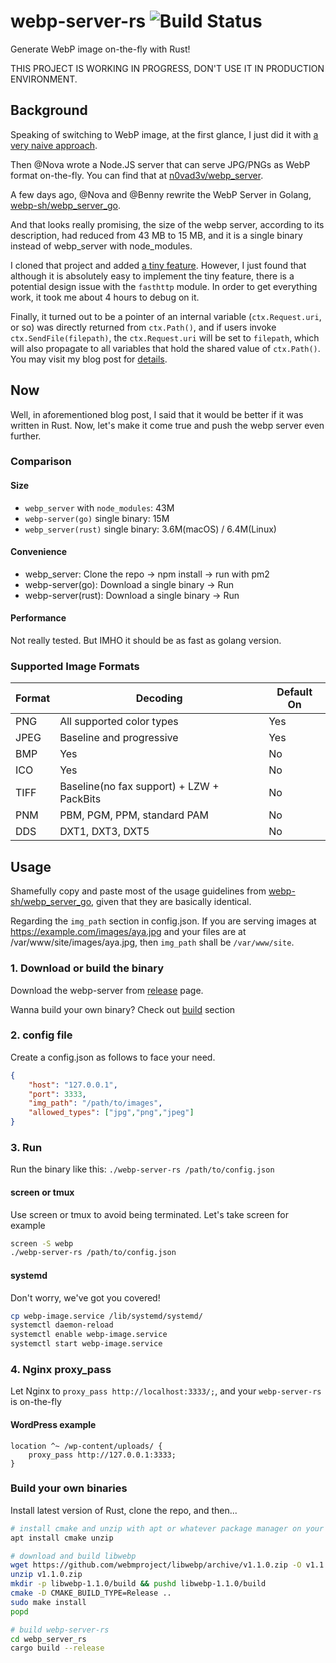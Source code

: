 # webp-server-rs ![Build Status](https://travis-ci.com/BlueCocoa/webp_server_rs.svg?branch=master)
Generate WebP image on-the-fly with Rust!

THIS PROJECT IS WORKING IN PROGRESS, DON'T USE IT IN PRODUCTION ENVIRONMENT.

## Background

Speaking of switching to WebP image, at the first glance, I just did it with [a very naive approach](https://blog.0xbbc.com/2019/10/moving-to-webp-image-with-fallback-to-png/).

Then @Nova wrote a Node.JS server that can serve JPG/PNGs as WebP format on-the-fly. You can find that at [n0vad3v/webp_server](https://github.com/n0vad3v/webp_server).

A few days ago, @Nova and @Benny rewrite the WebP Server in Golang, [webp-sh/webp_server_go](https://github.com/webp-sh/webp_server_go). 

And that looks really promising, the size of the webp server, according to its description, had reduced from 43 MB to 15 MB, and it is a single binary instead of webp_server with node_modules.

I cloned that project and added [a tiny feature](https://github.com/webp-sh/webp_server_go/pull/2). However, I just found that although it is absolutely easy to implement the tiny feature, there is a potential design issue with the `fasthttp` module. In order to get everything work, it took me about 4 hours to debug on it.

Finally, it turned out to be a pointer of an internal variable (`ctx.Request.uri`, or so) was directly returned from `ctx.Path()`, and if users invoke `ctx.SendFile(filepath)`, the `ctx.Request.uri` will be set to `filepath`, which will also propagate to all variables that hold the shared value of `ctx.Path()`. You may visit my blog post for [details](https://blog.0xbbc.com/2020/02/note-about-encountered-memory-changes-for-no-reason-in-golang/).

## Now

Well, in aforementioned blog post, I said that it would be better if it was written in Rust. Now, let's make it come true and push the webp server even further.

### Comparison

#### Size

- `webp_server` with `node_modules`: 43M
- `webp-server(go)` single binary: 15M
- `webp_server(rust)` single binary: 3.6M(macOS) / 6.4M(Linux)

#### Convenience

- webp_server: Clone the repo -> npm install -> run with pm2
- webp-server(go): Download a single binary -> Run
- webp-server(rust): Download a single binary -> Run

#### Performance

Not really tested. But IMHO it should be as fast as golang version.

### Supported Image Formats

| Format | Decoding | Default On |
| ------ | -------- | -------- |
| PNG    | All supported color types | Yes |
| JPEG   | Baseline and progressive | Yes |
| BMP    | Yes | No |
| ICO    | Yes | No |
| TIFF   | Baseline(no fax support) + LZW + PackBits | No |
| PNM    | PBM, PGM, PPM, standard PAM | No |
| DDS    | DXT1, DXT3, DXT5 | No |

## Usage
Shamefully copy and paste most of the usage guidelines from [webp-sh/webp_server_go](https://github.com/webp-sh/webp_server_go), given that they are basically identical.

Regarding the `img_path` section in config.json. If you are serving images at https://example.com/images/aya.jpg and your files are at /var/www/site/images/aya.jpg, then `img_path` shall be `/var/www/site`.

### 1. Download or build the binary

Download the webp-server from [release](https://github.com/BlueCocoa/webp-server-rs/releases) page.

Wanna build your own binary? Check out [build](#build-your-own-binaries) section

### 2. config file

Create a config.json as follows to face your need.

```json
{
    "host": "127.0.0.1",
    "port": 3333,
    "img_path": "/path/to/images",
    "allowed_types": ["jpg","png","jpeg"]
}
```

### 3. Run
Run the binary like this: `./webp-server-rs /path/to/config.json`

#### screen or tmux

Use screen or tmux to avoid being terminated. Let's take screen for example

```bash
screen -S webp
./webp-server-rs /path/to/config.json
```

#### systemd

Don't worry, we've got you covered!

```bash
cp webp-image.service /lib/systemd/systemd/
systemctl daemon-reload
systemctl enable webp-image.service
systemctl start webp-image.service
```

### 4. Nginx proxy_pass

Let Nginx to `proxy_pass http://localhost:3333/;`, and your `webp-server-rs` is on-the-fly

#### WordPress example

```
location ^~ /wp-content/uploads/ {
    proxy_pass http://127.0.0.1:3333;
}
```

### Build your own binaries
Install latest version of Rust, clone the repo, and then...

```bash
# install cmake and unzip with apt or whatever package manager on your system
apt install cmake unzip

# download and build libwebp
wget https://github.com/webmproject/libwebp/archive/v1.1.0.zip -O v1.1.0.zip
unzip v1.1.0.zip
mkdir -p libwebp-1.1.0/build && pushd libwebp-1.1.0/build
cmake -D CMAKE_BUILD_TYPE=Release ..
sudo make install
popd

# build webp-server-rs
cd webp_server_rs
cargo build --release
```
